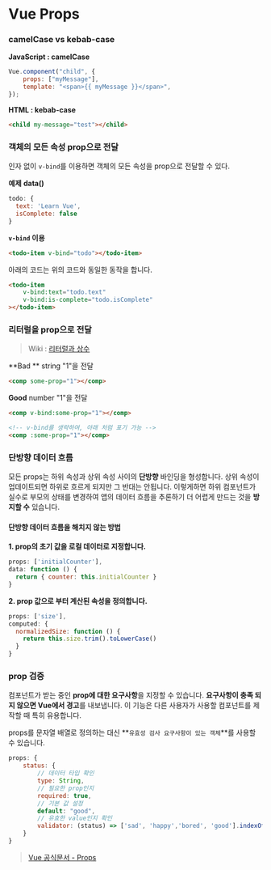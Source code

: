 # Vue Props

### camelCase vs kebab-case

**JavaScript : camelCase**

```javascript
Vue.component("child", {
    props: ["myMessage"],
    template: "<span>{{ myMessage }}</span>",
});
```

**HTML : kebab-case**

```html
<child my-message="test"></child>
```

### 객체의 모든 속성 prop으로 전달

인자 없이 `v-bind`를 이용하면 객체의 모든 속성을 prop으로 전달할 수 있다.

**예제**
**data()**

```javascript
todo: {
  text: 'Learn Vue',
  isComplete: false
}
```

**`v-bind` 이용**

```html
<todo-item v-bind="todo"></todo-item>
```

아래의 코드는 위의 코드와 동일한 동작을 합니다.

```html
<todo-item
    v-bind:text="todo.text"
    v-bind:is-complete="todo.isComplete"
></todo-item>
```

### 리터럴을 prop으로 전달

> Wiki : [리터럴과 상수](https://velog.io/@bongjoki/%EB%A6%AC%ED%84%B0%EB%9F%B4%EA%B3%BC-%EC%83%81%EC%88%98)

**Bad **
string "1"을 전달

```html
<comp some-prop="1"></comp>
```

**Good**
number "1"을 전달

```html
<comp v-bind:some-prop="1"></comp>

<!-- v-bind를 생략하여, 아래 처럼 표기 가능 -->
<comp :some-prop="1"></comp>
```

### 단방향 데이터 흐름

모든 props는 하위 속성과 상위 속성 사이의 **단방향** 바인딩을 형성합니다. 상위 속성이 업데이트되면 하위로 흐르게 되지만 그 반대는 안됩니다. 이렇게하면 하위 컴포넌트가 실수로 부모의 상태를 변경하여 앱의 데이터 흐름을 추론하기 더 어렵게 만드는 것을 **방지할 수** 있습니다.

#### 단방향 데이터 흐름을 해치지 않는 방법

**1. prop의 초기 값을 로컬 데이터로 지정합니다.**

```javascript
props: ['initialCounter'],
data: function () {
  return { counter: this.initialCounter }
}
```

**2. prop 값으로 부터 계산된 속성을 정의합니다.**

```javascript
props: ['size'],
computed: {
  normalizedSize: function () {
    return this.size.trim().toLowerCase()
  }
}
```

### prop 검증

컴포넌트가 받는 중인 **prop에 대한 요구사항**을 지정할 수 있습니다. **요구사항이 충족 되지 않으면 Vue에서 경고**를 내보냅니다. 이 기능은 다른 사용자가 사용할 컴포넌트를 제작할 때 특히 유용합니다.

props를 문자열 배열로 정의하는 대신 **`유효성 검사 요구사항이 있는 객체`**를 사용할 수 있습니다.

```javascript
props: {
	status: {
      	// 데이터 타입 확인
    	type: String,
        // 필요한 prop인지
        required: true,
        // 기본 값 설정
        default: "good",
        // 유효한 value인지 확인
        validator: (status) => ['sad', 'happy','bored', 'good'].indexOf(status) !== -1,
    }
}
```

> [Vue 공식문서 - Props](https://kr.vuejs.org/v2/guide/components.html#Props)
